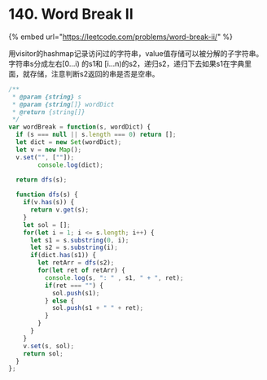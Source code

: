# 140. Word Break II

{% embed url="https://leetcode.com/problems/word-break-ii/" %}

用visitor的hashmap记录访问过的字符串，value值存储可以被分解的子字符串。字符串s分成左右\[0...i\) 的s1和 \[i...n\)的s2，递归s2，递归下去如果s1在字典里面，就存储，注意判断s2返回的串是否是空串。

```javascript
/**
 * @param {string} s
 * @param {string[]} wordDict
 * @return {string[]}
 */
var wordBreak = function(s, wordDict) {
  if (s === null || s.length === 0) return [];
  let dict = new Set(wordDict);
  let v = new Map();
  v.set("", [""]);
        console.log(dict);

  return dfs(s);
  
  function dfs(s) {
    if(v.has(s)) {
      return v.get(s);
    }
    let sol = [];
    for(let i = 1; i <= s.length; i++) {
      let s1 = s.substring(0, i);
      let s2 = s.substring(i);
      if(dict.has(s1)) {
        let retArr = dfs(s2);
        for(let ret of retArr) {
          console.log(s, ": " , s1, " + ", ret);
          if(ret === "") {
            sol.push(s1);
          } else {
            sol.push(s1 + " " + ret);
          }
        }
      }
    }
    v.set(s, sol);
    return sol;
  }
};
```

